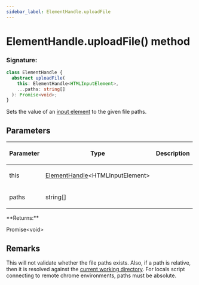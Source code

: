 ```yaml
---
sidebar_label: ElementHandle.uploadFile
---
```


# ElementHandle.uploadFile() method

### Signature:

```typescript
class ElementHandle {
  abstract uploadFile(
    this: ElementHandle<HTMLInputElement>,
    ...paths: string[]
  ): Promise<void>;
}
```

Sets the value of an [input element](https://developer.mozilla.org/en-US/docs/Web/HTML/Element/input) to the given file paths.

## Parameters

<table><thead><tr><th>

Parameter

</th><th>

Type

</th><th>

Description

</th></tr></thead>
<tbody><tr><td>

this

</td><td>

[ElementHandle](./puppeteer.elementhandle.md)&lt;HTMLInputElement&gt;

</td><td>

</td></tr>
<tr><td>

paths

</td><td>

string\[\]

</td><td>

</td></tr>
</tbody></table>
**Returns:**

Promise&lt;void&gt;

## Remarks

This will not validate whether the file paths exists. Also, if a path is relative, then it is resolved against the [current working directory](https://nodejs.org/api/process.html#process_process_cwd). For locals script connecting to remote chrome environments, paths must be absolute.
